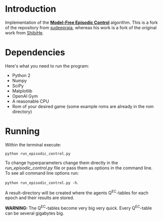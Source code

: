 # Introduction
Implementation of the
**[Model-Free Episodic Control](http://arxiv.org/abs/1606.04460)**
algorithm. This is a fork of the repository from
[sudeepraja](https://github.com/sudeepraja/Model-Free-Episodic-Control),
whereas his work is a fork of the original work from
[ShibiHe](https://github.com/ShibiHe/Model-Free-Episodic-Control).


# Dependencies
Here's what you need to run the program:
- Python 2
- Numpy
- SciPy
- Matplotlib
- OpenAI Gym
- A reasonable CPU
- Rom of your desired game (some example roms are already in the rom directory)


# Running
Within the terminal execute:

`python run_episodic_control.py`

To change hyperparameters change them directly in the *run_episodic_control.py*
file or pass them as options in the command line. To see all command line
options run:

`python run_episodic_control.py -h`.

A result-directory will be created where the agents Q<sup>EC</sup>-tables for
each epoch and their results are stored.

**WARNING:** The Q<sup>EC</sup>-tables become very big very quick.
Every Q<sup>EC</sup>-table can be several gigabytes big.

